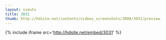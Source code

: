 ```yaml
---
layout: sieutv
title: 3031
thumb: http://hdsite.net/contents/videos_screenshots/3000/3031/preview_360p.mp4.jpg
---
```

{% include iframe src='http://hdsite.net/embed/3031' %}
 
